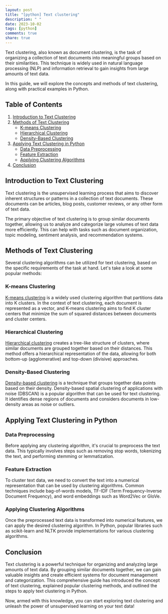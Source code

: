 ```yaml
---
layout: post
title: "[python] Text clustering"
description: " "
date: 2023-10-02
tags: [python]
comments: true
share: true
---
```


Text clustering, also known as document clustering, is the task of organizing a collection of text documents into meaningful groups based on their similarities. This technique is widely used in natural language processing (NLP) and information retrieval to gain insights from large amounts of text data.

In this guide, we will explore the concepts and methods of text clustering, along with practical examples in Python.

## Table of Contents
1. [Introduction to Text Clustering](#introduction-to-text-clustering)
2. [Methods of Text Clustering](#methods-of-text-clustering)
    - [K-means Clustering](#k-means-clustering)
    - [Hierarchical Clustering](#hierarchical-clustering)
    - [Density-Based Clustering](#density-based-clustering)
3. [Applying Text Clustering in Python](#applying-text-clustering-in-python)
    - [Data Preprocessing](#data-preprocessing)
    - [Feature Extraction](#feature-extraction)
    - [Applying Clustering Algorithms](#applying-clustering-algorithms)
4. [Conclusion](#conclusion)

## Introduction to Text Clustering
Text clustering is the unsupervised learning process that aims to discover inherent structures or patterns in a collection of text documents. These documents can be articles, blog posts, customer reviews, or any other form of text data.

The primary objective of text clustering is to group similar documents together, allowing us to analyze and categorize large volumes of text data more efficiently. This can help with tasks such as document organization, topic modeling, sentiment analysis, and recommendation systems.

## Methods of Text Clustering
Several clustering algorithms can be utilized for text clustering, based on the specific requirements of the task at hand. Let's take a look at some popular methods:

### K-means Clustering
[K-means clustering](https://en.wikipedia.org/wiki/K-means_clustering) is a widely used clustering algorithm that partitions data into K clusters. In the context of text clustering, each document is represented as a vector, and K-means clustering aims to find K cluster centers that minimize the sum of squared distances between documents and cluster centers.

### Hierarchical Clustering
[Hierarchical clustering](https://en.wikipedia.org/wiki/Hierarchical_clustering) creates a tree-like structure of clusters, where similar documents are grouped together based on their distances. This method offers a hierarchical representation of the data, allowing for both bottom-up (agglomerative) and top-down (divisive) approaches.

### Density-Based Clustering
[Density-based clustering](https://en.wikipedia.org/wiki/DBSCAN) is a technique that groups together data points based on their density. Density-based spatial clustering of applications with noise (DBSCAN) is a popular algorithm that can be used for text clustering. It identifies dense regions of documents and considers documents in low-density areas as noise or outliers.

## Applying Text Clustering in Python

### Data Preprocessing
Before applying any clustering algorithm, it's crucial to preprocess the text data. This typically involves steps such as removing stop words, tokenizing the text, and performing stemming or lemmatization.

### Feature Extraction
To cluster text data, we need to convert the text into a numerical representation that can be used by clustering algorithms. Common techniques include bag-of-words models, TF-IDF (Term Frequency-Inverse Document Frequency), and word embeddings such as Word2Vec or GloVe.

### Applying Clustering Algorithms
Once the preprocessed text data is transformed into numerical features, we can apply the desired clustering algorithm. In Python, popular libraries such as scikit-learn and NLTK provide implementations for various clustering algorithms.

## Conclusion
Text clustering is a powerful technique for organizing and analyzing large amounts of text data. By grouping similar documents together, we can gain valuable insights and create efficient systems for document management and categorization. This comprehensive guide has introduced the concept of text clustering, explained popular clustering methods, and outlined the steps to apply text clustering in Python.

Now, armed with this knowledge, you can start exploring text clustering and unleash the power of unsupervised learning on your text data!
